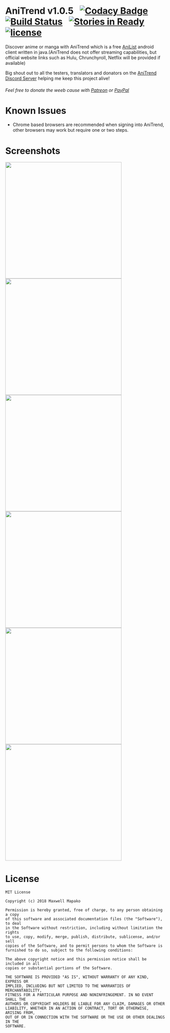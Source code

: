 # AniTrend v1.0.5 &nbsp; [![Codacy Badge](https://api.codacy.com/project/badge/Grade/30a8f983c55541cbb504671ecc32786c)](https://www.codacy.com/app/wax911/anitrend-app?utm_source=github.com&amp;utm_medium=referral&amp;utm_content=wax911/anitrend-app&amp;utm_campaign=Badge_Grade) &nbsp; [![Build Status](https://travis-ci.org/wax911/anitrend-app.svg?branch=master)](https://travis-ci.org/wax911/anitrend-app) &nbsp; [![Stories in Ready](https://badge.waffle.io/wax911/anitrend-app.svg?label=ready&title=Ready&style=flat-square)](http://waffle.io/wax911/anitrend-app) &nbsp; [![license](https://img.shields.io/github/license/mashape/apistatus.svg?style=flat-square)](https://github.com/wax911/anitrend-app/blob/master/LICENSE)

Discover anime or manga with AniTrend which is a free [AniList](https://anilist.co) android client written in java.(AniTrend does not offer streaming capabilities, but official website links such as Hulu, Chrunchyroll, Netflix will be provided if available)

Big shout out to all the testers, translators and donators on the [AniTrend Discord Server](https://discord.gg/nqsFGgX) helping me keep this project alive!

###### Feel free to donate the weeb cause with [Patreon](https://www.patreon.com/wax911) or [PayPal](https://www.paypal.me/mmax9)

# Known Issues

- Chrome based browsers are recommended when signing into AniTrend, other browsers may work but require one or two steps.

# Screenshots

<img src="https://github.com/wax911/anitrend-resources/raw/master/screenshots/Pixel/device-2018-02-26-144011.png" width="365px"/> <img src="https://github.com/wax911/anitrend-resources/raw/master/screenshots/Pixel/device-2018-02-26-144023.png" width="365px"/> <img src="https://github.com/wax911/anitrend-resources/raw/master/screenshots/Pixel/device-2018-02-26-144521.png" width="365px"/> <img src="https://github.com/wax911/anitrend-resources/raw/master/screenshots/Pixel/device-2018-02-26-144555.png" width="365px"/> <img src="https://github.com/wax911/anitrend-resources/raw/master/screenshots/Pixel/device-2018-02-26-145523.png" width="365px"/> <img src="https://github.com/wax911/anitrend-resources/raw/master/screenshots/Pixel/device-2018-02-26-150251.png" width="365px"/>

# License

```
MIT License

Copyright (c) 2018 Maxwell Mapako

Permission is hereby granted, free of charge, to any person obtaining a copy
of this software and associated documentation files (the "Software"), to deal
in the Software without restriction, including without limitation the rights
to use, copy, modify, merge, publish, distribute, sublicense, and/or sell
copies of the Software, and to permit persons to whom the Software is
furnished to do so, subject to the following conditions:

The above copyright notice and this permission notice shall be included in all
copies or substantial portions of the Software.

THE SOFTWARE IS PROVIDED "AS IS", WITHOUT WARRANTY OF ANY KIND, EXPRESS OR
IMPLIED, INCLUDING BUT NOT LIMITED TO THE WARRANTIES OF MERCHANTABILITY,
FITNESS FOR A PARTICULAR PURPOSE AND NONINFRINGEMENT. IN NO EVENT SHALL THE
AUTHORS OR COPYRIGHT HOLDERS BE LIABLE FOR ANY CLAIM, DAMAGES OR OTHER
LIABILITY, WHETHER IN AN ACTION OF CONTRACT, TORT OR OTHERWISE, ARISING FROM,
OUT OF OR IN CONNECTION WITH THE SOFTWARE OR THE USE OR OTHER DEALINGS IN THE
SOFTWARE.
```
